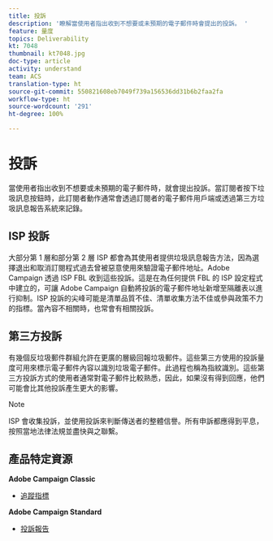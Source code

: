 ```yaml
---
title: 投訴
description: '瞭解當使用者指出收到不想要或未預期的電子郵件時會提出的投訴。 '
feature: 量度
topics: Deliverability
kt: 7048
thumbnail: kt7048.jpg
doc-type: article
activity: understand
team: ACS
translation-type: ht
source-git-commit: 550821608eb7049f739a156536dd31b6b2faa2fa
workflow-type: ht
source-wordcount: '291'
ht-degree: 100%

---
```



# 投訴

當使用者指出收到不想要或未預期的電子郵件時，就會提出投訴。當訂閱者按下垃圾訊息按鈕時，此訂閱者動作通常會透過訂閱者的電子郵件用戶端或透過第三方垃圾訊息報告系統來記錄。

## ISP 投訴

大部分第 1 層和部分第 2 層 ISP 都會為其使用者提供垃圾訊息報告方法，因為選擇退出和取消訂閱程式過去曾被惡意使用來驗證電子郵件地址。Adobe Campaign 透過 ISP FBL 收到這些投訴。這是在為任何提供 FBL 的 ISP 設定程式中建立的，可讓 Adobe Campaign 自動將投訴的電子郵件地址新增至隔離表以進行抑制。ISP 投訴的尖峰可能是清單品質不佳、清單收集方法不佳或參與政策不力的指標。當內容不相關時，也常會有相關投訴。

## 第三方投訴

有幾個反垃圾郵件群組允許在更廣的層級回報垃圾郵件。這些第三方使用的投訴量度可用來標示電子郵件內容以識別垃圾電子郵件。此過程也稱為指紋識別。這些第三方投訴方式的使用者通常對電子郵件比較熟悉，因此，如果沒有得到回應，他們可能會比其他投訴產生更大的影響。

>[!NOTE]
>
>ISP 會收集投訴，並使用投訴來判斷傳送者的整體信譽。所有申訴都應得到平息，按照當地法律法規並盡快與之聯繫。

## 產品特定資源

**Adobe Campaign Classic**

* [追蹤指標](https://experienceleague.adobe.com/docs/campaign-classic/using/reporting/reports-on-deliveries/delivery-reports.html?lang=zh-Hant#tracking-indicators)

**Adobe Campaign Standard**

* [投訴報告](https://experienceleague.adobe.com/docs/campaign-standard/using/reporting/list-of-reports/complaints.html?lang=zh-Hant#reporting)